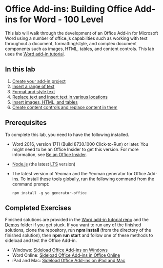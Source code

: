 # Office Add-ins: Building Office Add-ins for Word - 100 Level

This lab will walk through the development of an Office Add-in for Microsoft Word using a number of office.js capabilities such as working with text throughout a document, formatting/style, and complex document components such as images, HTML, tables, and content controls. This lab uses the [Word add-in tutorial](https://docs.microsoft.com/office/dev/add-ins/tutorials/word-tutorial).

## In this lab

1. [Create your add-in project](https://docs.microsoft.com/office/dev/add-ins/tutorials/word-tutorial#create-your-add-in-project)
1. [Insert a range of text](https://docs.microsoft.com/office/dev/add-ins/tutorials/word-tutorial#insert-a-range-of-text)
1. [Format and style text](https://docs.microsoft.com/office/dev/add-ins/tutorials/word-tutorial#format-text)
1. [Replace text and insert text in various locations](https://docs.microsoft.com/office/dev/add-ins/tutorials/word-tutorial#replace-text-and-insert-text)
1. [Insert images, HTML, and tables](https://docs.microsoft.com/office/dev/add-ins/tutorials/word-tutorial#insert-images-html-and-tables)
1. [Create content controls and replace content in them](https://docs.microsoft.com/office/dev/add-ins/tutorials/word-tutorial#create-and-update-content-controls)

## Prerequisites

To complete this lab, you need to have the following installed.

* Word 2016, version 1711 (Build 8730.1000 Click-to-Run) or later. You might need to be an Office Insider to get this version. For more information, see [Be an Office Insider](https://products.office.com/office-insider?tab=tab-1).
* [Node.js](https://nodejs.org/) (the latest [LTS](https://nodejs.org/about/releases) version)
* The latest version of Yeoman and the Yeoman generator for Office Add-ins. To install these tools globally, run the following command from the command prompt:

    ```shell
    npm install -g yo generator-office
    ```

## Completed Exercises

Finished solutions are provided in the [Word add-in tutorial repo](https://github.com/OfficeDev/Word-Add-in-Tutorial) and the [Demos](./Demos) folder if you get stuck. If you want to run any of the finished solutions, clone the repository, run **npm install** (from the directory of the finished solution), then **npm run start** and follow one of these methods to sideload and test the Office Add-in.

* Windows: [Sideload Office Add-ins on Windows](https://docs.microsoft.com/office/dev/add-ins/testing/create-a-network-shared-folder-catalog-for-task-pane-and-content-add-ins)
* Word Online: [Sideload Office Add-ins in Office Online](https://docs.microsoft.com/office/dev/add-ins/testing/sideload-office-add-ins-for-testing#sideload-an-office-add-in-on-office-online)
* iPad and Mac: [Sideload Office Add-ins on iPad and Mac](https://docs.microsoft.com/office/dev/add-ins/testing/sideload-an-office-add-in-on-ipad-and-mac)